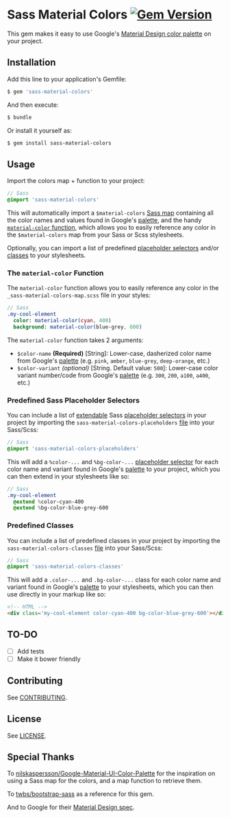 # Sass Material Colors [![Gem Version](https://badge.fury.io/rb/sass-material-colors.svg)](http://badge.fury.io/rb/sass-material-colors)

This gem makes it easy to use Google's [Material Design color palette](http://www.google.com/design/spec/style/color.html#color-color-palette) on your project.

## Installation

Add this line to your application's Gemfile:

```bash
$ gem 'sass-material-colors'
```

And then execute:

```bash
$ bundle
```

Or install it yourself as:

```bash
$ gem install sass-material-colors
```

## Usage

Import the colors map + function to your project:

```sass
// Sass
@import 'sass-material-colors'
```

This will automatically import a `$material-colors` [Sass map](http://sass-lang.com/documentation/file.SASS_REFERENCE.html#maps) containing all the color names and values found in Google's [palette](http://www.google.com/design/spec/style/color.html#color-color-palette), and the handy [`material-color` function](#the-material-color-function), which allows you to easily reference any color in the `$material-colors` map from your Sass or Scss stylesheets.

Optionally, you can import a list of predefined [placeholder selectors](#predefined-sass-placeholder-selectors) and/or [classes](#predefined-classes) to your stylesheets.

### The `material-color` Function

The `material-color` function allows you to easily reference any color in the `_sass-material-colors-map.scss` file in your styles:

```sass
// Sass
.my-cool-element
  color: material-color(cyan, 400)
  background: material-color(blue-grey, 600)
```

The `material-color` function takes 2 arguments:

- `$color-name` **(Required)** [String]: Lower-case, dasherized color name from Google's [palette](http://www.google.com/design/spec/style/color.html#color-color-palette) (e.g. `pink`, `amber`, `blue-grey`, `deep-orange`, etc.)
- `$color-variant` _(optional)_ [String. Default value: `500`]: Lower-case color variant number/code from Google's [palette](http://www.google.com/design/spec/style/color.html#color-color-palette) (e.g. `300`, `200`, `a100`, `a400`, etc.)

### Predefined Sass Placeholder Selectors

You can include a list of [extendable](http://sass-lang.com/documentation/file.SASS_REFERENCE.html#extend) Sass [placeholder selectors](http://sass-lang.com/documentation/file.SASS_REFERENCE.html#placeholder_selectors_) in your project by importing the `sass-material-colors-placeholders` [file](sass/_sass-material-colors-placeholders.scss) into your Sass/Scss:

```sass
// Sass
@import 'sass-material-colors-placeholders'
```

This will add a `%color-...` and `%bg-color-...` [placeholder selector](http://sass-lang.com/documentation/file.SASS_REFERENCE.html#placeholder_selectors_) for each color name and variant found in Google's [palette](http://www.google.com/design/spec/style/color.html#color-color-palette) to your project, which you can then extend in your stylesheets like so:

```sass
// Sass
.my-cool-element
  @extend %color-cyan-400
  @extend %bg-color-blue-grey-600
```

### Predefined Classes

You can include a list of predefined classes in your project by importing the `sass-material-colors-classes` [file](sass/_sass-material-colors-classes.scss) into your Sass/Scss:

```sass
// Sass
@import 'sass-material-colors-classes'
```

This will add a `.color-...` and `.bg-color-...` class for each color name and variant found in Google's [palette](http://www.google.com/design/spec/style/color.html#color-color-palette)  to your stylesheets, which you can then use directly in your markup like so:

```html
<!-- HTML -->
<div class='my-cool-element color-cyan-400 bg-color-blue-grey-600'></div>
```

## TO-DO
- [ ] Add tests
- [ ] Make it bower friendly

## Contributing

See [CONTRIBUTING](CONTRIBUTING.md).

## License

See [LICENSE](LICENSE.md).

## Special Thanks

To [nilskaspersson/Google-Material-UI-Color-Palette](https://github.com/nilskaspersson/Google-Material-UI-Color-Palette) for the inspiration on using a Sass map for the colors, and a map function to retrieve them.

To [twbs/bootstrap-sass](https://github.com/twbs/bootstrap-sass) as a reference for this gem.

And to Google for their [Material Design spec](http://www.google.com/design/spec/material-design/introduction.html).
